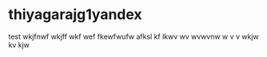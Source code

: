 # thiyagarajg1yandex
test
wkjfnwf wkjff wkf wef fkewfwufw afksl kf
lkwv
wv
wvwvnw
w
v
v wkjw kv kjw

